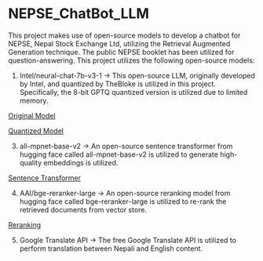 # NEPSE_ChatBot_LLM

This project makes use of open-source models to develop a chatbot for NEPSE, Nepal Stock Exchange Ltd, utilizing the Retrieval Augmented Generation technique. The public NEPSE booklet has been utilized for question-answering. This project utilizes the following open-source models:

1. Intel/neural-chat-7b-v3-1 -> This open-source LLM, originally developed by Intel, and quantized by TheBloke is utilized in this project. Specifically, the 8-bit GPTQ quantized version is utilized due to limited memory.
   
[Original Model](https://huggingface.co/Intel/neural-chat-7b-v3-1)

[Quantized Model](https://huggingface.co/TheBloke/neural-chat-7B-v3-1-GPTQ)

 
3. all-mpnet-base-v2 -> An open-source sentence transformer from hugging face called all-mpnet-base-v2 is utilized to generate high-quality embeddings is utilized.

[Sentence Transformer](https://huggingface.co/sentence-transformers/all-mpnet-base-v2)
   
4. AAI/bge-reranker-large -> An open-source reranking model from hugging face called bge-reranker-large is utilized to re-rank the retrieved documents from vector store.

[Reranking](https://huggingface.co/BAAI/bge-reranker-large)

5. Google Translate API -> The free Google Translate API is utilized to perform translation between Nepali and English content.


